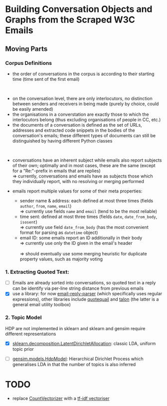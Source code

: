 # Building Conversation Objects and Graphs from the Scraped W3C Emails


## Moving Parts

### Corpus Definitions

 - the order of conversations in the corpus is according to their starting time (time sent of the first email) 
 <br> 
 
 - on the conversation level, there are only interlocutors, no distinction between senders and receivers in being made (purely by choice, could be easily amended)
 - the organisations in a converstation are exactly those to which the interlocutors belong (thus excluding organisations of people in CC, etc.)
 - the documents of a conversation is defined as the set of URLs, addresses and extracted code snippets in the bodies of the conversation's emails; these different types of documents can still be distinguished by having different Python classes
 <br>
 
 - conversations have an inherent subject while emails also report subjects of their own; optimally and in most cases, these are the same (except for a "Re:"-prefix in emails that are replies) <br>
 => currently, conversations and emails have as subjects those which they individually report, with no resolving or merging performed
 
 - emails report multiple values for some of their meta properties:
    - sender name & address: each defined at most three times (fields `author`, `from`, `name`, `email`) <br>
    => currently use fields `name` and `email` (tend to be the most reliable)
    - time sent: defined at most three times (fields `date`, `date_from_body`, `isosent`) <br>
    => currently use field `date_from_body` (has the most convenient format for parsing as `datetime` object)
    - email ID: some emails report an ID additionally in their body <br> => currently use only the ID given in the email's header <br><br> 
    => should eventually use some merging heuristic for duplicate property values, such as majority voting
 
### 1. Extracting Quoted Text:
   - [ ] Emails are already sorted into conversations, so quoted text in a reply can be identify via per-line string distance from previous emails
   - [x] use a library: for now [email-reply-parser](https://github.com/zapier/email-reply-parser) (which specifically uses regular expressions), other libraries include [quotequail](https://github.com/closeio/quotequail) and [talon](https://github.com/mailgun/talon) (the latter is a general email utility toolbox)
   
### 2. Topic Model

HDP are not implemented in sklearn and sklearn and gensim require different representations 

   - [x] [sklearn.decomposition.LatentDirichletAllocation](https://scikit-learn.org/stable/modules/generated/sklearn.decomposition.LatentDirichletAllocation.html): classic LDA, uniform topic prior
   - [ ] [gensim.models.HdpModel](https://radimrehurek.com/gensim/models/hdpmodel.html): Hierarchical Dirichlet Process which generalises LDA in that the number of topics is also inferred




# TODO


 - replace [CountVectorizer](https://scikit-learn.org/stable/modules/generated/sklearn.feature_extraction.text.CountVectorizer.html) with a [tf-idf vectoriser](https://scikit-learn.org/stable/modules/generated/sklearn.feature_extraction.text.TfidfVectorizer.html#sklearn.feature_extraction.text.TfidfVectorizer) 
